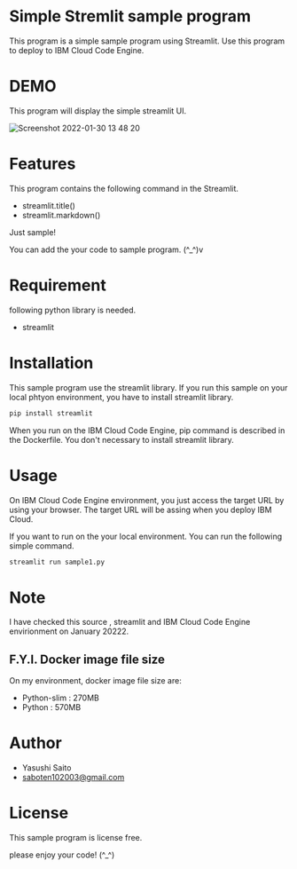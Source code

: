 # Simple Stremlit sample program

This program is a simple sample program using Streamlit.
Use this program to deploy to IBM Cloud Code Engine.

# DEMO
This program will display the simple streamlit UI.

![Screenshot 2022-01-30 13 48 20](https://user-images.githubusercontent.com/37370521/151687066-482e32ee-3fa1-4840-945c-20c747ae9807.png)

# Features

This program contains the following command in the Streamlit.

* streamlit.title()
* streamlit.markdown()

Just sample!


You can add the your code to sample program.  (^_^)v

# Requirement

following python library is needed.

* streamlit

# Installation

This sample program use the streamlit library.
If you run this sample on your local phtyon environment, you have to install streamlit library.

```bash
pip install streamlit
```
When you run on the IBM Cloud Code Engine, pip command is described in the Dockerfile. You don't necessary to install streamlit library.

# Usage

On IBM Cloud Code Engine environment, you just access the target URL by using your browser.
The target URL will be assing when you deploy IBM Cloud.

If you want to run on the your local environment.
You can run the following simple command.
```bash
streamlit run sample1.py
```
# Note
I have checked this source , streamlit and IBM Cloud Code Engine envirionment on January 20222.

## F.Y.I. Docker image file size

On my environment, docker image file size are:
* Python-slim : 270MB
* Python      : 570MB

# Author

* Yasushi Saito
* saboten102003@gmail.com

# License
This sample program is license free.


please enjoy your code! (^_^)
